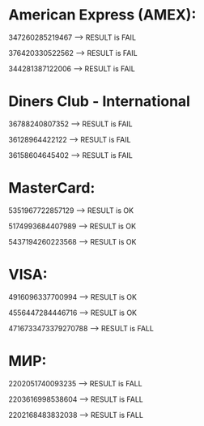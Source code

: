 # American Express (AMEX):

347260285219467  --> RESULT is FAIL

376420330522562  --> RESULT is FAIL

344281387122006  --> RESULT is FAIL

# Diners Club - International

36788240807352  --> RESULT is FAIL

36128964422122  --> RESULT is FAIL

36158604645402  --> RESULT is FAIL

# MasterCard:

5351967722857129  --> RESULT is OK

5174993684407989  --> RESULT is OK

5437194260223568  --> RESULT is OK

# VISA:

4916096337700994  --> RESULT is OK

4556447284446716  --> RESULT is OK

4716733473379270788  --> RESULT is FALL

# МИР:

2202051740093235 --> RESULT is FALL

2203616998538604  --> RESULT is FALL

2202168483832038 --> RESULT is FALL
